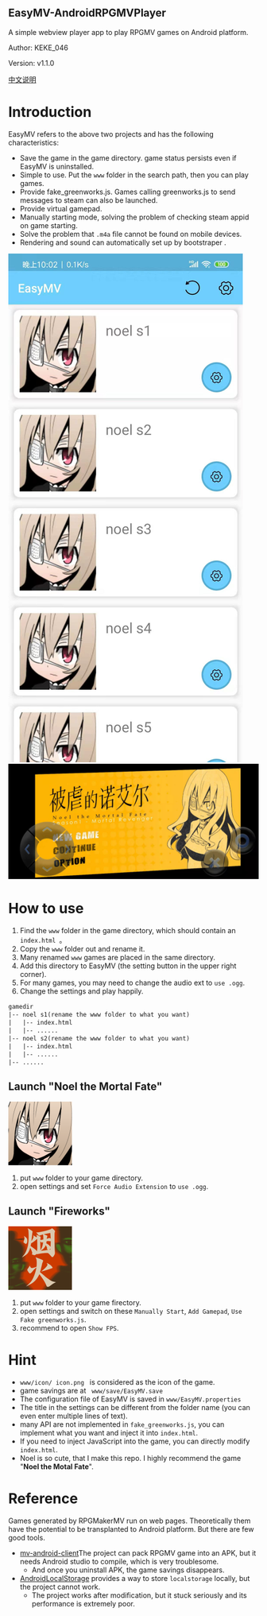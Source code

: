 ## EasyMV-AndroidRPGMVPlayer

A simple webview player app to play RPGMV games on Android platform.

Author: KEKE_046

Version: v1.1.0

[中文说明](README.zh.md)

# Introduction

EasyMV refers to the above two projects and has the following characteristics:

* Save the game in the game directory. game status persists even if EasyMV is uninstalled.
* Simple to use. Put the `www` folder in the search path, then you can play games.
* Provide fake_greenworks.js. Games calling greenworks.js to send messages to steam can also be launched.
* Provide virtual gamepad.
* Manually starting mode, solving the problem of checking steam appid on game starting.
* Solve the problem that `.m4a` file cannot be found on mobile devices.
* Rendering and sound can automatically set up by bootstraper .

<img src='fig/app1.jpg'/>
<img src='fig/app2.jpg'/>

# How to use

1. Find the `www` folder in the game directory, which should contain an `index.html `。
2. Copy the `www` folder out and rename it.
3. Many renamed `www` games are placed in the same directory.
4. Add this directory to EasyMV (the setting button in the upper right corner).
5. For many games, you may need to change the audio ext to `use .ogg`.
6. Change the settings and play happily.

```
gamedir
|-- noel s1(rename the www folder to what you want)
|   |-- index.html
|   |-- ......
|-- noel s2(rename the www folder to what you want)
|   |-- index.html
|   |-- ......
|-- ......
```

## Launch "Noel the Mortal Fate"
<img src='fig/noel.png'/>

1. put `www` folder to your game directory.
2. open settings and set `Force Audio Extension` to `use .ogg`.

## Launch "Fireworks"
<img src='fig/fireworks.png'/>

1. put `www` folder to your game firectory.
2. open settings and switch on these `Manually Start`, `Add Gamepad`, `Use Fake greenworks.js`.
3. recommend to open `Show FPS`.


# Hint

* `www/icon/ icon.png ` is considered as the icon of the game.
* game savings are at ` www/save/EasyMV.save`
* The configuration file of EasyMV is saved in ` www/EasyMV.properties `
* The title in the settings can be different from the folder name (you can even enter multiple lines of text).
* many API are not implemented in `fake_greenworks.js`, you can implement what you want and inject it into `index.html`.
* If you need to inject JavaScript into the game, you can directly modify `index.html`.
* Noel is so cute, that I make this repo. I highly recommend the game "**Noel the Motal Fate**".

# Reference

Games generated by RPGMakerMV run on web pages. Theoretically them have the potential to be transplanted to Android platform. But there are few good tools.

* [mv-android-client](https://github.com/AltimitSystems/mv-android-client)The project can pack RPGMV game into an APK, but it needs Android studio to compile, which is very troublesome.
  * And once you uninstall APK, the game savings disappears.
* [AndroidLocalStorage](https://github.com/didimoo/AndroidLocalStorage) provides a way to store `localstorage` locally, but the project cannot work.
  * The project works after modification, but it stuck seriously and its performance is extremely poor.
